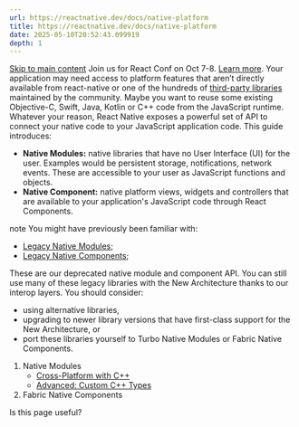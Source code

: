 ```yaml
---
url: https://reactnative.dev/docs/native-platform
title: https://reactnative.dev/docs/native-platform
date: 2025-05-10T20:52:43.099919
depth: 1
---
```


[Skip to main content](https://reactnative.dev/docs/native-platform#__docusaurus_skipToContent_fallback)
Join us for React Conf on Oct 7-8. [Learn more](https://conf.react.dev).
Your application may need access to platform features that aren’t directly available from react-native or one of the hundreds of [third-party libraries](https://reactnative.directory/) maintained by the community. Maybe you want to reuse some existing Objective-C, Swift, Java, Kotlin or C++ code from the JavaScript runtime. Whatever your reason, React Native exposes a powerful set of API to connect your native code to your JavaScript application code.
This guide introduces:
  * **Native Modules:** native libraries that have no User Interface (UI) for the user. Examples would be persistent storage, notifications, network events. These are accessible to your user as JavaScript functions and objects.
  * **Native Component:** native platform views, widgets and controllers that are available to your application's JavaScript code through React Components.


note
You might have previously been familiar with:
  * [Legacy Native Modules](https://reactnative.dev/docs/legacy/native-modules-intro);
  * [Legacy Native Components](https://reactnative.dev/docs/legacy/native-components-android);


These are our deprecated native module and component API. You can still use many of these legacy libraries with the New Architecture thanks to our interop layers. You should consider:
  * using alternative libraries,
  * upgrading to newer library versions that have first-class support for the New Architecture, or
  * port these libraries yourself to Turbo Native Modules or Fabric Native Components.


  1. Native Modules 
     * [Cross-Platform with C++](https://reactnative.dev/docs/the-new-architecture/pure-cxx-modules)
     * [Advanced: Custom C++ Types](https://reactnative.dev/docs/the-new-architecture/custom-cxx-types)
  2. Fabric Native Components 


Is this page useful?


